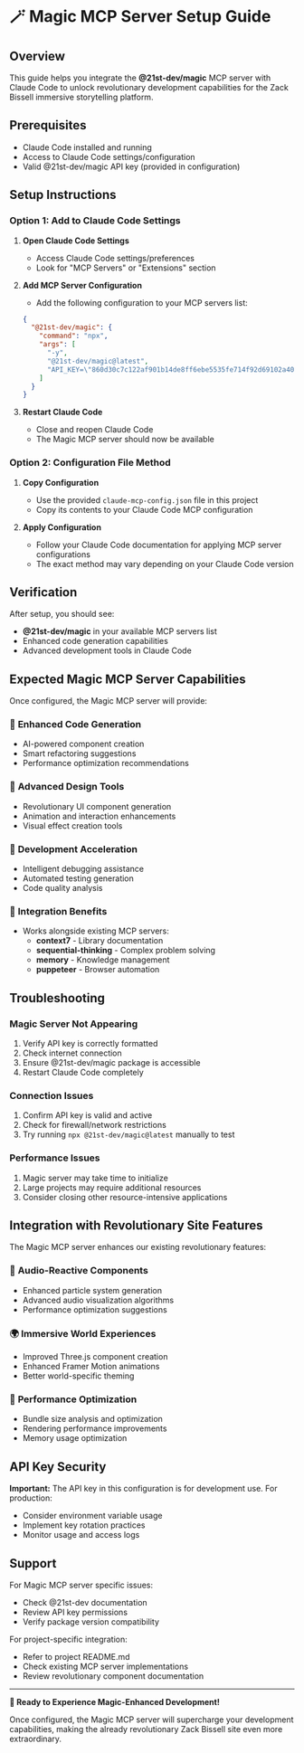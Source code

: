# 🪄 Magic MCP Server Setup Guide

## Overview
This guide helps you integrate the **@21st-dev/magic** MCP server with Claude Code to unlock revolutionary development capabilities for the Zack Bissell immersive storytelling platform.

## Prerequisites
- Claude Code installed and running
- Access to Claude Code settings/configuration
- Valid @21st-dev/magic API key (provided in configuration)

## Setup Instructions

### Option 1: Add to Claude Code Settings

1. **Open Claude Code Settings**
   - Access Claude Code settings/preferences
   - Look for "MCP Servers" or "Extensions" section

2. **Add MCP Server Configuration**
   - Add the following configuration to your MCP servers list:
   ```json
   {
     "@21st-dev/magic": {
       "command": "npx",
       "args": [
         "-y",
         "@21st-dev/magic@latest",
         "API_KEY=\"860d30c7c122af901b14de8ff6ebe5535fe714f92d69102a40e4bf258cf44686\""
       ]
     }
   }
   ```

3. **Restart Claude Code**
   - Close and reopen Claude Code
   - The Magic MCP server should now be available

### Option 2: Configuration File Method

1. **Copy Configuration**
   - Use the provided `claude-mcp-config.json` file in this project
   - Copy its contents to your Claude Code MCP configuration

2. **Apply Configuration**
   - Follow your Claude Code documentation for applying MCP server configurations
   - The exact method may vary depending on your Claude Code version

## Verification

After setup, you should see:
- **@21st-dev/magic** in your available MCP servers list
- Enhanced code generation capabilities
- Advanced development tools in Claude Code

## Expected Magic MCP Server Capabilities

Once configured, the Magic MCP server will provide:

### 🚀 **Enhanced Code Generation**
- AI-powered component creation
- Smart refactoring suggestions
- Performance optimization recommendations

### 🎨 **Advanced Design Tools**
- Revolutionary UI component generation
- Animation and interaction enhancements
- Visual effect creation tools

### 🔧 **Development Acceleration**
- Intelligent debugging assistance
- Automated testing generation
- Code quality analysis

### 🌟 **Integration Benefits**
- Works alongside existing MCP servers:
  - **context7** - Library documentation
  - **sequential-thinking** - Complex problem solving
  - **memory** - Knowledge management
  - **puppeteer** - Browser automation

## Troubleshooting

### Magic Server Not Appearing
1. Verify API key is correctly formatted
2. Check internet connection
3. Ensure @21st-dev/magic package is accessible
4. Restart Claude Code completely

### Connection Issues
1. Confirm API key is valid and active
2. Check for firewall/network restrictions
3. Try running `npx @21st-dev/magic@latest` manually to test

### Performance Issues
1. Magic server may take time to initialize
2. Large projects may require additional resources
3. Consider closing other resource-intensive applications

## Integration with Revolutionary Site Features

The Magic MCP server enhances our existing revolutionary features:

### 🎵 **Audio-Reactive Components**
- Enhanced particle system generation
- Advanced audio visualization algorithms
- Performance optimization suggestions

### 🌍 **Immersive World Experiences**
- Improved Three.js component creation
- Enhanced Framer Motion animations
- Better world-specific theming

### 🎯 **Performance Optimization**
- Bundle size analysis and optimization
- Rendering performance improvements
- Memory usage optimization

## API Key Security

**Important:** The API key in this configuration is for development use. For production:
- Consider environment variable usage
- Implement key rotation practices
- Monitor usage and access logs

## Support

For Magic MCP server specific issues:
- Check @21st-dev documentation
- Review API key permissions
- Verify package version compatibility

For project-specific integration:
- Refer to project README.md
- Check existing MCP server implementations
- Review revolutionary component documentation

---

**🎉 Ready to Experience Magic-Enhanced Development!**

Once configured, the Magic MCP server will supercharge your development capabilities, making the already revolutionary Zack Bissell site even more extraordinary.